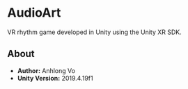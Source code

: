 # AudioArt
VR rhythm game developed in Unity using the Unity XR SDK.

## About
* **Author:** Anhlong Vo
* **Unity Version:** 2019.4.19f1
